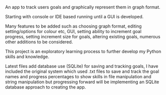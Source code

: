 An app to track users goals and graphically represent them in graph format. 

Starting with console or IDE based running until a GUI is developed.

Many features to be added such as choosing graph format, editing setting/options for colour etc, GUI, setting ability to increment goal progress, 
setting increment size for goals, altering existing goals, numerous other additions to be considered.

This project is an exploratory learning process to further develop my Python skills and knowledge.

Latest files add database use (SQLite) for saving and tracking goals, I have included the original system which used .txt files to save and track the goal
names and progress percentages to show skills in file manipulation and string manipulation but progressing forward will be implementing an SQLite database
approach to creating the app.
